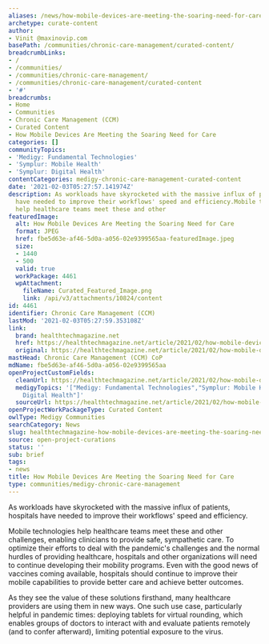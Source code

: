 ```yaml
---
aliases: /news/how-mobile-devices-are-meeting-the-soaring-need-for-care
archetype: curate-content
author:
- Vinit @maxinovip.com
basePath: /communities/chronic-care-management/curated-content/
breadcrumbLinks:
- /
- /communities/
- /communities/chronic-care-management/
- /communities/chronic-care-management/curated-content
- '#'
breadcrumbs:
- Home
- Communities
- Chronic Care Management (CCM)
- Curated Content
- How Mobile Devices Are Meeting the Soaring Need for Care
categories: []
communityTopics:
- 'Medigy: Fundamental Technologies'
- 'Symplur: Mobile Health'
- 'Symplur: Digital Health'
contentCategories: medigy-chronic-care-management-curated-content
date: '2021-02-03T05:27:57.141974Z'
description: As workloads have skyrocketed with the massive influx of patients, hospitals
  have needed to improve their workflows' speed and efficiency.Mobile technologies
  help healthcare teams meet these and other
featuredImage:
  alt: How Mobile Devices Are Meeting the Soaring Need for Care
  format: JPEG
  href: fbe5d63e-af46-5d0a-a056-02e9399565aa-featuredImage.jpeg
  size:
  - 1440
  - 500
  valid: true
  workPackage: 4461
  wpAttachment:
    fileName: Curated_Featured_Image.png
    link: /api/v3/attachments/10824/content
id: 4461
identifier: Chronic Care Management (CCM)
lastMod: '2021-02-03T05:27:59.353108Z'
link:
  brand: healthtechmagazine.net
  href: https://healthtechmagazine.net/article/2021/02/how-mobile-devices-are-meeting-soaring-need-care
  original: https://healthtechmagazine.net/article/2021/02/how-mobile-devices-are-meeting-soaring-need-care
mastHead: Chronic Care Management (CCM) CoP
mdName: fbe5d63e-af46-5d0a-a056-02e9399565aa
openProjectCustomFields:
  cleanUrl: https://healthtechmagazine.net/article/2021/02/how-mobile-devices-are-meeting-soaring-need-care
  medigyTopics: '["Medigy: Fundamental Technologies","Symplur: Mobile Health","Symplur:
    Digital Health"]'
  sourceUrl: https://healthtechmagazine.net/article/2021/02/how-mobile-devices-are-meeting-soaring-need-care
openProjectWorkPackageType: Curated Content
owlType: Medigy Communities
searchCategory: News
slug: healthtechmagazine-how-mobile-devices-are-meeting-the-soaring-need-for-care
source: open-project-curations
status: ''
sub: brief
tags:
- news
title: How Mobile Devices Are Meeting the Soaring Need for Care
type: communities/medigy-chronic-care-management
---
```


<p>As workloads have skyrocketed with the massive influx of patients, hospitals have needed to improve their workflows' speed and efficiency.</p><p>Mobile technologies help healthcare teams meet these and other challenges, enabling clinicians to provide safe, sympathetic care. To optimize their efforts to deal with the pandemic's challenges and the normal hurdles of providing healthcare, hospitals and other organizations will need to continue developing their mobility programs. Even with the good news of vaccines coming available, hospitals should continue to improve their mobile capabilities to provide better care and achieve better outcomes.</p><p>As they see the value of these solutions firsthand, many healthcare providers are using them in new ways. One such use case, particularly helpful in pandemic times: deploying tablets for virtual rounding, which enables groups of doctors to interact with and evaluate patients remotely (and to confer afterward), limiting potential exposure to the virus.</p>
